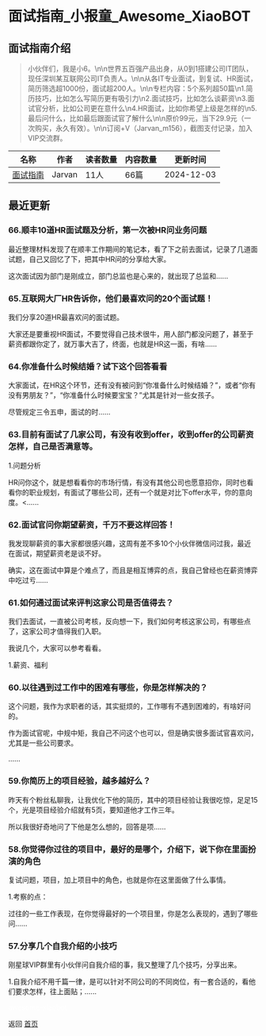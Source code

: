 # 面试指南_小报童_Awesome_XiaoBOT

## 面试指南介绍
> 小伙伴们，我是小6。\n\n世界五百强产品出身，从0到1搭建公司IT团队，现任深圳某互联网公司IT负责人。\n\n从各IT专业面试，到复试、HR面试，简历筛选超1000份，面试超200人。\n\n专栏内容：5个系列超50篇\n1.简历技巧，比如怎么写简历更有吸引力\n2.面试技巧，比如怎么谈薪资\n3.面试官分析，比如公司更在意什么\n4.HR面试，比如你希望上级是怎样的\n5.最后问什么，比如最后跟面试官了解什么\n\n原价99元，当下29.9元（一次购买，永久有效）。\n\n订阅+V（Jarvan_m156），截图支付记录，加入VIP交流群。  
  


|名称|作者|读者数量|内容数量|更新时间|
|---|---|---|---|---|
|[面试指南](https://xiaobot.net/p/vsguide?refer=0b133df9-27dc-423b-8101-639049001c13)|Jarvan|11人|66篇|2024-12-03|

## 最近更新
### 66.顺丰10道HR面试题及分析，第一次被HR问业务问题

最近整理材料发现了在顺丰工作期间的笔记本，看了下之前去面试，记录了几道面试题，自己又回忆了下，把其中HR问的分享给大家。

这次面试因为部门是刚成立，部门总监也是心来的，就出现了总监和......

### 65.互联网大厂HR告诉你，他们最喜欢问的20个面试题！

我们分享20道HR最喜欢问的面试题。

大家还是要重视HR面试，不要觉得自己技术很牛，用人部门都没问题了，甚至于薪资都跟你定了，就万事大吉了，终面，也就是HR这一面，有啥......

### 64.你准备什么时候结婚？试下这个回答看看

大家面试，在HR这个环节，还有没有被问到“你准备什么时候结婚？”，或者“你有没有男朋友？”，“你准备什么时候要宝宝？”尤其是针对一些女孩子。

尽管规定三令五申，面试的时......

### 63.目前有面试了几家公司，有没有收到offer，收到offer的公司薪资怎样，自己是否满意等。

1.问题分析

HR问你这个，就是想看看你的市场行情，有没有其他公司也愿意招你，同时也看看你的职业规划，有面试了哪些公司，还有一个就是对比下offer水平，你的意向度。<......

### 62.面试官问你期望薪资，千万不要这样回答！

我发现聊薪资的事大家都很感兴趣，这周有差不多10个小伙伴微信问过我，最近在面试，期望薪资老是谈不好。

确实，这在面试中算是个难点了，而且是相互博弈的点，我自己曾经也在薪资博弈中吃过亏......

### 61.如何通过面试来评判这家公司是否值得去？

我们去面试，一直被公司考核，反向想一下，我们如何考核这家公司，有哪些点了，这家公司才值得我们入职。

我说几个，大家可以参考看看。

1.薪资、福利

### 60.以往遇到过工作中的困难有哪些，你是怎样解决的？

这个问题，我作为求职者的话，其实挺烦的，工作哪有不遇到困难的，有啥好问的。

作为面试官呢，中规中矩，我自己不问这个也可以，但是确实很多面试官喜欢问，尤其是一些公司要求。

......

### 59.你简历上的项目经验，越多越好么？

昨天有个粉丝私聊我，让我优化下他的简历，其中的项目经验让我很吃惊，足足15个，光是项目经验介绍就有5页，要知道他才工作三年。

所以我很好奇地问了下他是怎么想的，回答是项......

### 58.你觉得你过往的项目中，最好的是哪个，介绍下，说下你在里面扮演的角色

复试问题，项目，加上项目中的角色，也就是你在这里面做了什么事情。

1.考察的点：

过往的一些工作表现，在你觉得最好的一个项目里，你是怎么表现的，遇到了哪些问......

### 57.分享几个自我介绍的小技巧

刚星球VIP群里有小伙伴问自我介绍的事，我又整理了几个技巧，分享出来。

1.自我介绍不用千篇一律，是可以针对不同公司的不同岗位，有一套合适的，看他们要求怎样，往上面贴；......


<a href="https://github.com/Reno9527/awesome-xiaobot" style="color: white; text-decoration: none;">awesome-xiaobot</a>

返回 [首页](../README.md)
